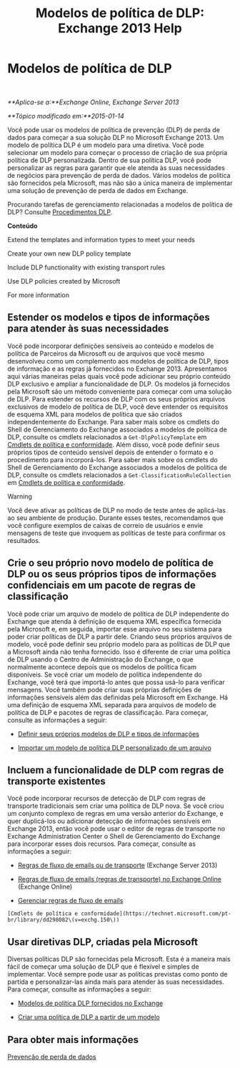 ﻿---
title: 'Modelos de política de DLP: Exchange 2013 Help'
TOCTitle: Modelos de política de DLP
ms:assetid: c7b1a8e4-30d9-4409-85c5-f85ae023737d
ms:mtpsurl: https://technet.microsoft.com/pt-br/library/JJ657730(v=EXCHG.150)
ms:contentKeyID: 50486606
ms.date: 05/22/2018
mtps_version: v=EXCHG.150
ms.translationtype: MT
---

# Modelos de política de DLP

 

_**Aplica-se a:**Exchange Online, Exchange Server 2013_

_**Tópico modificado em:**2015-01-14_

Você pode usar os modelos de política de prevenção (DLP) de perda de dados para começar a sua solução DLP no Microsoft Exchange 2013. Um modelo de política DLP é um modelo para uma diretiva. Você pode selecionar um modelo para começar o processo de criação de sua própria política de DLP personalizada. Dentro de sua política DLP, você pode personalizar as regras para garantir que ele atenda às suas necessidades de negócios para prevenção de perda de dados. Vários modelos de política são fornecidos pela Microsoft, mas não são a única maneira de implementar uma solução de prevenção de perda de dados em Exchange.

Procurando tarefas de gerenciamento relacionadas a modelos de política de DLP? Consulte [Procedimentos DLP](dlp-procedures-exchange-2013-help.md).

**Conteúdo**

Extend the templates and information types to meet your needs

Create your own new DLP policy template

Include DLP functionality with existing transport rules

Use DLP policies created by Microsoft

For more information

## Estender os modelos e tipos de informações para atender às suas necessidades

Você pode incorporar definições sensíveis ao conteúdo e modelos de política de Parceiros da Microsoft ou de arquivos que você mesmo desenvolveu como um complemento aos modelos de política de DLP, tipos de informação e as regras já fornecidos no Exchange 2013. Apresentamos aqui várias maneiras pelas quais você pode adicionar seu próprio conteúdo DLP exclusivo e ampliar a funcionalidade de DLP. Os modelos já fornecidos pela Microsoft são um método conveniente para começar com uma solução de DLP. Para estender os recursos de DLP com os seus próprios arquivos exclusivos de modelo de política de DLP, você deve entender os requisitos de esquema XML para modelos de política que são criados independentemente do Exchange. Para saber mais sobre os cmdlets do Shell de Gerenciamento do Exchange associados a modelos de política de DLP, consulte os cmdlets relacionados a `Get-DlpPolicyTemplate` em [Cmdlets de política e conformidade](https://technet.microsoft.com/pt-br/library/dd298082\(v=exchg.150\)). Além disso, você pode definir seus próprios tipos de conteúdo sensível depois de entender o formato e o procedimento para incorporá-los. Para saber mais sobre os cmdlets do Shell de Gerenciamento do Exchange associados a modelos de política de DLP, consulte os cmdlets relacionados a `Get-ClassificationRuleCollection` em [Cmdlets de política e conformidade](https://technet.microsoft.com/pt-br/library/dd298082\(v=exchg.150\)).


> [!WARNING]
> Você deve ativar as políticas de DLP no modo de teste antes de aplicá-las ao seu ambiente de produção. Durante esses testes, recomendamos que você configure exemplos de caixas de correio de usuários e envie mensagens de teste que invoquem as políticas de teste para confirmar os resultados.



## Crie o seu próprio novo modelo de política de DLP ou os seus próprios tipos de informações confidenciais em um pacote de regras de classificação

Você pode criar um arquivo de modelo de política de DLP independente do Exchange que atenda à definição de esquema XML específica fornecida pela Microsoft e, em seguida, importar esse arquivo no seu sistema para poder criar políticas de DLP a partir dele. Criando seus próprios arquivos de modelo, você pode definir seu próprio modelo para as políticas de DLP que a Microsoft ainda não tenha fornecido. Isso é diferente de criar uma política de DLP usando o Centro de Administração do Exchange, o que normalmente acontece depois que os modelos de política ficam disponíveis. Se você criar um modelo de política independente do Exchange, você terá que importá-lo antes que possa usá-lo para verificar mensagens. Você também pode criar suas próprias definições de informações sensíveis além das definidas pela Microsoft em Exchange. Há uma definição de esquema XML separada para arquivos de modelo de política de DLP e pacotes de regras de classificação. Para começar, consulte as informações a seguir:

  -  [Definir seus próprios modelos de DLP e tipos de informações](define-your-own-dlp-templates-and-information-types-exchange-2013-help.md)

  -  [Importar um modelo de política DLP personalizado de um arquivo](import-a-custom-dlp-policy-template-from-a-file-exchange-2013-help.md)

## Incluem a funcionalidade de DLP com regras de transporte existentes

Você pode incorporar recursos de detecção de DLP com regras de transporte tradicionais sem criar uma política de DLP nova. Se você criou um conjunto complexo de regras em uma versão anterior do Exchange, e quer duplicá-los ou adicionar detecção de informações sensíveis em Exchange 2013, então você pode usar o editor de regras de transporte no Exchange Administration Center o Shell de Gerenciamento do Exchange para incorporar esses dois recursos. Para começar, consulte as informações a seguir:

  -  [Regras de fluxo de emails ou de transporte](mail-flow-rules-transport-rules-in-exchange-2013-exchange-2013-help.md) (Exchange Server 2013)

  -  [Regras de fluxo de emails (regras de transporte) no Exchange Online](https://technet.microsoft.com/pt-br/library/jj919238\(v=exchg.150\)) (Exchange Online)

  -  [Gerenciar regras de fluxo de emails](manage-mail-flow-rules-exchange-2013-help.md)
    
    [Cmdlets de política e conformidade](https://technet.microsoft.com/pt-br/library/dd298082\(v=exchg.150\))

## Usar diretivas DLP, criadas pela Microsoft

Diversas políticas DLP são fornecidas pela Microsoft. Esta é a maneira mais fácil de começar uma solução de DLP que é flexível e simples de implementar. Você sempre pode usar as políticas previstas como ponto de partida e personalizar-las ainda mais para atender às suas necessidades. Para começar, consulte as informações a seguir:

  - [Modelos de política DLP fornecidos no Exchange](dlp-policy-templates-supplied-in-exchange-exchange-2013-help.md)

  - [Criar uma política de DLP a partir de um modelo](how-to-new-dlp-data-loss-prevention-policy-template.md)

## Para obter mais informações

[Prevenção de perda de dados](technical-overview-of-dlp-data-loss-prevention-in-exchange.md)

